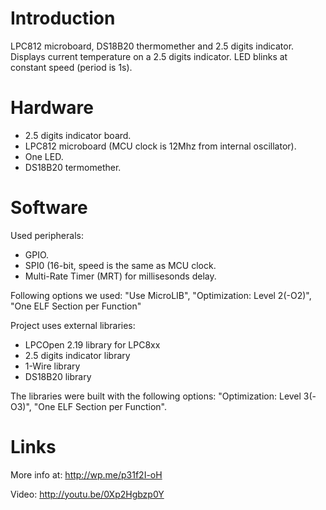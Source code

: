 Introduction
=
LPC812 microboard, DS18B20 thermomether and 2.5 digits indicator.
Displays current temperature on a 2.5 digits indicator.
LED blinks at constant speed (period is 1s).

Hardware
=
* 2.5 digits indicator board.
* LPC812 microboard (MCU clock is 12Mhz from internal oscillator).
* One LED.
* DS18B20 termomether.

Software
=
Used peripherals: 

* GPIO.
* SPI0 (16-bit, speed is the same as MCU clock.
* Multi-Rate Timer (MRT) for millisesonds delay. 

Following options we used:
"Use MicroLIB", "Optimization: Level 2(-O2)", "One ELF Section per Function"

Project uses external libraries:

* LPCOpen 2.19 library for LPC8xx
* 2.5 digits indicator library
* 1-Wire library
* DS18B20 library

The libraries were built with the following options:
"Optimization: Level 3(-O3)", "One ELF Section per Function".

Links
=
More info at: http://wp.me/p31f2I-oH

Video: http://youtu.be/0Xp2Hgbzp0Y
